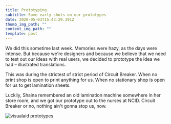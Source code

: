 ```yaml
---
title: Prototyping
subtitle: Some early shots on our prototypes
date: 2020-05-03T15:43:29.391Z
thumb_img_path: ""
content_img_path: ""
template: post
---
```

We did this sometime last week. Memories were hazy, as the days were intense. But because we're designers and because we believe that we need to test out our ideas with real users, we decided to prototype the idea we had – illustrated translations. 

This was during the strictest of strict period of Circuit Breaker. When no print shop is open to print anything for us. When no stationary shop is open for us to get lamination sheets. 

Luckily, Shaina remembered an old lamination machine somewhere in her store room, and we got our prototype out to the nurses at NCID. Circuit Breaker or no, nothing ain't gonna stop us, now.

![visualaid prototypes](/images/printedsheets_prototypes.jpg)